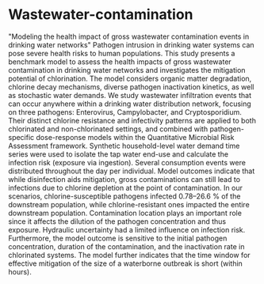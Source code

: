 # Wastewater-contamination
"Modeling the health impact of gross wastewater contamination events in drinking water networks"
Pathogen intrusion in drinking water systems can pose severe health risks to human populations. This study presents a benchmark model to assess the health impacts of gross wastewater contamination in drinking water networks and investigates the mitigation potential of chlorination. The model considers organic matter degradation, chlorine decay mechanisms, diverse pathogen inactivation kinetics, as well as stochastic water demands. 
We study wastewater infiltration events that can occur anywhere within a drinking water distribution network, focusing on three pathogens: Enterovirus, Campylobacter, and Cryptosporidium. Their distinct chlorine resistance and infectivity patterns are applied to both chlorinated and non-chlorinated settings, and combined with pathogen-specific dose-response models within the Quantitative Microbial Risk Assessment framework. Synthetic household-level water demand time series were used to isolate the tap water end-use and calculate the infection risk (exposure via ingestion). Several consumption events were distributed throughout the day per individual. Model outcomes indicate that while disinfection aids mitigation, gross contaminations can still lead to infections due to chlorine depletion at the point of contamination. 
In our scenarios, chlorine-susceptible pathogens infected 0.78–26.6 % of the downstream population, while chlorine-resistant ones impacted the entire downstream population. 
Contamination location plays an important role since it affects the dilution of the pathogen concentration and thus exposure. Hydraulic uncertainty had a limited influence on infection risk. Furthermore, the model outcome is sensitive to the initial pathogen concentration, duration of the contamination, and the inactivation rate in chlorinated systems. The model further indicates that the time window for effective mitigation of the size of a waterborne outbreak is short (within hours).
